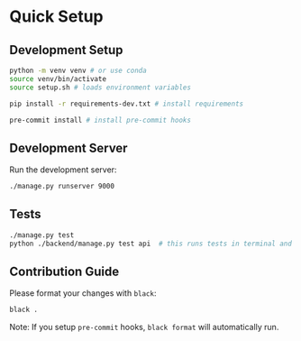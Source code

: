 # Quick Setup

## Development Setup
```bash
python -m venv venv # or use conda
source venv/bin/activate
source setup.sh # loads environment variables

pip install -r requirements-dev.txt # install requirements

pre-commit install # install pre-commit hooks
```

## Development Server
Run the development server:
```bash
./manage.py runserver 9000
```

## Tests
```bash
./manage.py test
python ./backend/manage.py test api  # this runs tests in terminal and returns which are passed, and what is error if any errors occured. 
```

## Contribution Guide

Please format your changes with `black`:

```bash
black .
```

Note: If you setup `pre-commit` hooks, `black format` will automatically run. 



